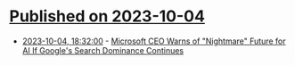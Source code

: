 # [Published on 2023-10-04](index.md)

* [2023-10-04, 18:32:00](https://soylentnews.org/article.pl?sid=23/10/04/1313209&from=rss) - [Microsoft CEO Warns of \"Nightmare\" Future for AI If Google's Search Dominance Continues](https://soylentnews.org/article.pl?sid=23/10/04/1313209&from=rss)
